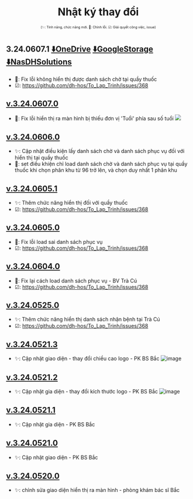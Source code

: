 <div align="center">

# Nhật ký thay đổi</div>

<div align="center" style="font-size:xx-small">(✨: Tính năng, chức năng mới. 🐛: Chỉnh lỗi. ☑: Giải quyết công việc, issue) </div>

#
## 3.24.0607.1 [⬇️OneDrive](https://dh-hos-code.github.io/directTo/?&redirect_url=https%3A%2F%2Fo-dh-007-default-rtdb.asia-southeast1.firebasedatabase.app%2F%2FdirectTo%2FMonitorexe%2F32406071-OneDrive.json) [⬇️GoogleStorage](https://dh-hos-code.github.io/directTo/?&redirect_url=https%3A%2F%2Fo-dh-007-default-rtdb.asia-southeast1.firebasedatabase.app%2F%2FdirectTo%2FMonitorexe%2F32406071-GoogleStorage.json) [⬇️NasDHSolutions](https://dh-hos-code.github.io/directTo/?&redirect_url=https%3A%2F%2Fo-dh-007-default-rtdb.asia-southeast1.firebasedatabase.app%2F%2FdirectTo%2FMonitorexe%2F32406071-NasDHSolutions.json)
- 🐛: Fix lỗi không hiển thị được danh sách chờ tại quầy thuốc
- ☑: https://github.com/dh-hos/To_Lap_Trinh/issues/368
## [v.3.24.0607.0]()
- 🐛: Fix lỗi hiển thị ra màn hình bị thiếu đơn vị 'Tuổi' phía sau số tuổi
![](https://i.imgur.com/Dk4YPhw.png)
## [v.3.24.0606.0]()
- ✨: Cập nhật điều kiện lấy danh sách chờ và danh sách phục vụ đối với hiển thị tại quầy thuốc
- 📕: set điều khiện chỉ load danh sách chờ và danh sách phục vụ tại quầy thuốc khi chọn phân khu từ 96 trở lên, và chọn duy nhất 1 phân khu
## [v.3.24.0605.1]()
- ✨: Thêm chức năng hiển thị đối với quầy thuốc
- ☑: https://github.com/dh-hos/To_Lap_Trinh/issues/368
## [v.3.24.0605.0]()
- 🐛: Fix lỗi load sai danh sách phục vụ
- ☑: https://github.com/dh-hos/To_Lap_Trinh/issues/368
## [v.3.24.0604.0]()
- 🐛: Fix lại cách load danh sách phục vụ - BV Trà Cú
- ☑: https://github.com/dh-hos/To_Lap_Trinh/issues/368
## [v.3.24.0525.0]()
- ✨: Thêm chức năng hiển thị danh sách nhận bệnh tại Trà Cú
- ☑: https://github.com/dh-hos/To_Lap_Trinh/issues/368
## [v.3.24.0521.3]()
- ✨: Cập nhật giao diện - thay đổi chiều cao logo - PK BS Bắc
![image](https://i.imgur.com/i2fbfQa.png)
## [v.3.24.0521.2]()
- ✨: Cập nhật gia diện - thay đổi kích thước logo - PK BS Bắc
![image](https://i.imgur.com/m3zB2wx.png)
## [v.3.24.0521.1]()
- ✨: Cập nhật gia diện - PK BS Bắc
## [v.3.24.0521.0]()
- ✨: Cập nhật giao diện - PK BS Bắc
## [v.3.24.0520.0]()
- ✨: chỉnh sửa giao diện hiển thị ra màn hình - phòng khám bác sĩ Bắc